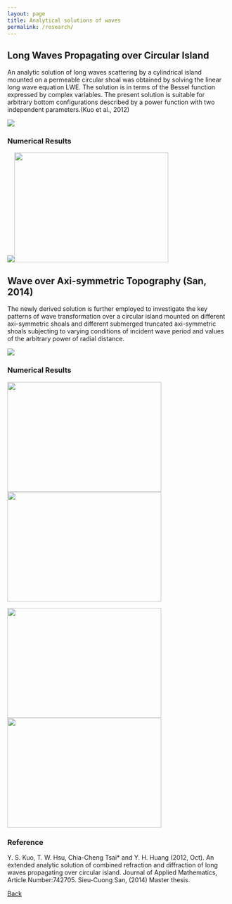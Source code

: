 ```yaml
---
layout: page
title: Analytical solutions of waves
permalink: /research/
---
```

## Long Waves Propagating over Circular Island

An analytic solution of long waves scattering by a cylindrical island mounted on a permeable circular shoal was obtained by solving the linear long wave equation LWE. 
The solution is in terms of the Bessel function expressed by complex variables. The present solution is suitable for arbitrary bottom configurations described by a power function with two independent parameters.(Kuo et al., 2012)

<img src="https://static.wixstatic.com/media/d19f46_7742c1068cac4fc9958295aeeda4044e.png/v1/fill/w_624,h_433,al_c,lg_1,q_85/d19f46_7742c1068cac4fc9958295aeeda4044e.webp" >

### Numerical Results

<img src="https://static.wixstatic.com/media/d19f46_ce02e920786a4a60bc5f85377a6b62e6.png/v1/fill/w_524,h_488,al_c,lg_1,q_85/d19f46_ce02e920786a4a60bc5f85377a6b62e6.webp" ><img src="https://static.wixstatic.com/media/d19f46_b415ef9c395c4911aa5a7771108c67fd.png/v1/fill/w_604,h_436,al_c,lg_1,q_85/d19f46_b415ef9c395c4911aa5a7771108c67fd.webp" width ="350" height="250">

## Wave over Axi-symmetric Topography (San, 2014)

The newly derived solution is further employed to investigate the key patterns of wave transformation over a circular island mounted on different axi-symmetric shoals and different submerged truncated axi-symmetric shoals subjecting to varying conditions of incident wave period and values of the arbitrary power of radial distance.

<img src="https://static.wixstatic.com/media/d19f46_67c0b38bc83340b5947f8d92f568afbf.png/v1/fill/w_376,h_285,al_c,lg_1,q_85/d19f46_67c0b38bc83340b5947f8d92f568afbf.webp">

### Numerical Results

<img src="https://static.wixstatic.com/media/d19f46_5657035724d246268810764477782610.png/v1/fill/w_510,h_335,al_c,q_85,usm_0.66_1.00_0.01/d19f46_5657035724d246268810764477782610.webp" width ="350" height="250"><img src="https://static.wixstatic.com/media/d19f46_1d01e81a2e9646dca9d80000b88005d1.png/v1/fill/w_549,h_360,al_c,q_85,usm_0.66_1.00_0.01/d19f46_1d01e81a2e9646dca9d80000b88005d1.webp" width ="350" height="250">

<img src="https://static.wixstatic.com/media/d19f46_082c5e0cfbda4e5fa9b5b253011d1b30.png/v1/fill/w_541,h_374,al_c,q_85,usm_0.66_1.00_0.01/d19f46_082c5e0cfbda4e5fa9b5b253011d1b30.webp" width ="350" height="250"><img src="https://static.wixstatic.com/media/d19f46_9ff86b01768140fba11fe8fe54920d03.png/v1/fill/w_578,h_350,al_c,q_85,usm_0.66_1.00_0.01/d19f46_9ff86b01768140fba11fe8fe54920d03.webp" width ="350" height="250">

### Reference

Y. S. Kuo, T. W. Hsu, Chia-Cheng Tsai* and Y. H. Huang (2012, Oct). An extended analytic solution of combined refraction and diffraction of long waves propagating over circular island. Journal of Applied Mathematics, Article Number:742705.
Sieu-Cuong San, (2014) Master thesis.

[Back](https://finitetsai.github.io/research)
